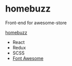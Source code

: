# homebuzz

Front-end for awesome-store

[homebuzz](https://homebuzz.netlify.app/#/)

* React
* Redux
* SCSS
* [Font Awesome](https://fontawesome.com/)